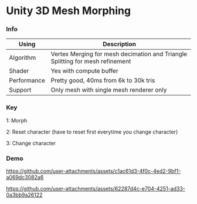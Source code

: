 # Unity 3D Mesh Morphing 

### Info

| Using  | Description |
| ------ | ----------- |
| Algorithm   | Vertex Merging for mesh decimation and Triangle Splitting for mesh refinement |
| Shader | Yes with compute buffer |
| Performance    | Pretty good, 40ms from 6k to 30k tris |
| Support | Only mesh with single mesh renderer only|

### Key

1: Morph

2: Reset character (have to reset first everytime you change character)

3: Change character

### Demo

https://github.com/user-attachments/assets/c1ac61d3-4f0c-4ed2-9bf1-a069dc3082a6

https://github.com/user-attachments/assets/62287d4c-e704-4251-ad33-0a3bb9a26122

